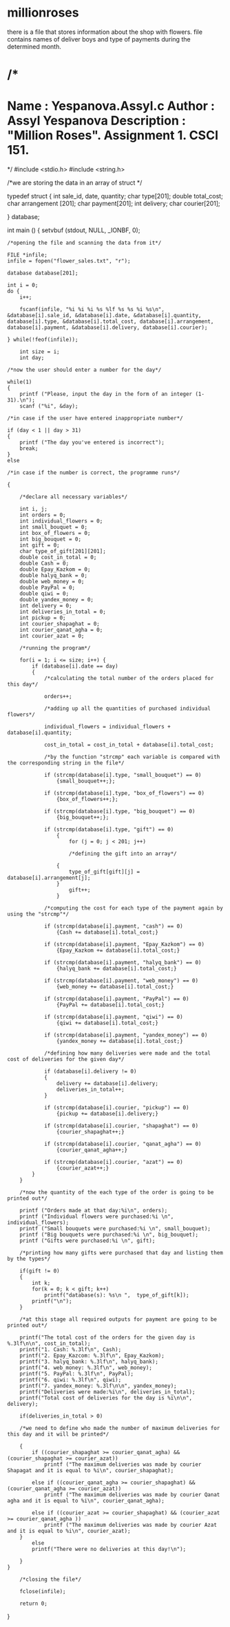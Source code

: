 # millionroses
there is a file that stores information about the shop with flowers. file contains names of deliver boys and type of payments during the determined month. 

/*
 ============================================================================
 Name        : Yespanova.Assyl.c
 Author      : Assyl Yespanova
 Description : "Million Roses". Assignment 1. CSCI 151.
 ============================================================================
 */
#include <stdio.h>
#include <string.h>

/*we are storing the data in an array of struct */

typedef struct {
	int sale_id, date, quantity;
	char type[201];
	double total_cost;
	char arrangement [201];
	char payment[201];
	int delivery;
	char courier[201];

} database;


int main ()
{
	setvbuf (stdout, NULL, _IONBF, 0);

	/*opening the file and scanning the data from it*/

	FILE *infile;
	infile = fopen("flower_sales.txt", "r");

	database database[201];

	int i = 0;
	do {
		i++;

		fscanf(infile, "%i %i %i %s %lf %s %s %i %s\n", &database[i].sale_id, &database[i].date, &database[i].quantity, database[i].type, &database[i].total_cost, database[i].arrangement, database[i].payment, &database[i].delivery, database[i].courier);

	} while(!feof(infile));

		int size = i;
		int day;

	/*now the user should enter a number for the day*/

	while(1)
	{
		printf ("Please, input the day in the form of an integer (1-31).\n");
		scanf ("%i", &day);

	/*in case if the user have entered inappropriate number*/

	if (day < 1 || day > 31)
	{
		printf ("The day you've entered is incorrect");
		break;
	}
	else

	/*in case if the number is correct, the programme runs*/

	{

		/*declare all necessary variables*/

		int i, j;
		int orders = 0;
		int individual_flowers = 0;
		int small_bouquet = 0;
		int box_of_flowers = 0;
		int big_bouquet = 0;
		int gift = 0;
		char type_of_gift[201][201];
		double cost_in_total = 0;
		double Cash = 0;
		double Epay_Kazkom = 0;
		double halyq_bank = 0;
		double web_money = 0;
		double PayPal = 0;
		double qiwi = 0;
		double yandex_money = 0;
		int delivery = 0;
		int deliveries_in_total = 0;
		int pickup = 0;
		int courier_shapaghat = 0;
		int courier_qanat_agha = 0;
		int courier_azat = 0;

		/*running the program*/

		for(i = 1; i <= size; i++) {
			if (database[i].date == day)
			{
				/*calculating the total number of the orders placed for this day*/

				orders++;

				/*adding up all the quantities of purchased individual flowers*/

				individual_flowers = individual_flowers + database[i].quantity;

				cost_in_total = cost_in_total + database[i].total_cost;

				/*by the function "strcmp" each variable is compared with the corresponding string in the file*/

				if (strcmp(database[i].type, "small_bouquet") == 0)
					{small_bouquet++;};

				if (strcmp(database[i].type, "box_of_flowers") == 0)
					{box_of_flowers++;};

				if (strcmp(database[i].type, "big_bouquet") == 0)
					{big_bouquet++;};

				if (strcmp(database[i].type, "gift") == 0)
					{
						for (j = 0; j < 201; j++)

						/*defining the gift into an array*/

					{
						type_of_gift[gift][j] = database[i].arrangement[j];
					}
						gift++;
					}

				/*computing the cost for each type of the payment again by using the "strcmp"*/

				if (strcmp(database[i].payment, "cash") == 0)
					{Cash += database[i].total_cost;}

				if (strcmp(database[i].payment, "Epay_Kazkom") == 0)
					{Epay_Kazkom += database[i].total_cost;}

				if (strcmp(database[i].payment, "halyq_bank") == 0)
					{halyq_bank += database[i].total_cost;}

				if (strcmp(database[i].payment, "web_money") == 0)
					{web_money += database[i].total_cost;}

				if (strcmp(database[i].payment, "PayPal") == 0)
					{PayPal += database[i].total_cost;}

				if (strcmp(database[i].payment, "qiwi") == 0)
					{qiwi += database[i].total_cost;}

				if (strcmp(database[i].payment, "yandex_money") == 0)
					{yandex_money += database[i].total_cost;}

				/*defining how many deliveries were made and the total cost of deliveries for the given day*/

				if (database[i].delivery != 0)
				{
					delivery += database[i].delivery;
					deliveries_in_total++;
				}

				if (strcmp(database[i].courier, "pickup") == 0)
					{pickup += database[i].delivery;}

				if (strcmp(database[i].courier, "shapaghat") == 0)
					{courier_shapaghat++;}

				if (strcmp(database[i].courier, "qanat_agha") == 0)
					{courier_qanat_agha++;}

				if (strcmp(database[i].courier, "azat") == 0)
					{courier_azat++;}
			}
		}

		/*now the quantity of the each type of the order is going to be printed out*/

		printf ("Orders made at that day:%i\n", orders);
		printf ("Individual flowers were purchased:%i \n", individual_flowers);
		printf ("Small bouquets were purchased:%i \n", small_bouquet);
		printf ("Big bouquets were purchased:%i \n", big_bouquet);
		printf ("Gifts were purchased:%i \n", gift);

		/*printing how many gifts were purchased that day and listing them by the types*/

		if(gift != 0)
		{
			int k;
			for(k = 0; k < gift; k++)
				printf("database(s): %s\n ",  type_of_gift[k]);
			printf("\n");
		}

		/*at this stage all required outputs for payment are going to be printed out*/

		printf("The total cost of the orders for the given day is %.3lf\n\n", cost_in_total);
		printf("1. Cash: %.3lf\n", Cash);
		printf("2. Epay_Kazcom: %.3lf\n", Epay_Kazkom);
		printf("3. halyq_bank: %.3lf\n", halyq_bank);
		printf("4. web_money: %.3lf\n", web_money);
		printf("5. PayPal: %.3lf\n", PayPal);
		printf("6. qiwi: %.3lf\n", qiwi);
		printf("7. yandex_money: %.3lf\n\n", yandex_money);
		printf("Deliveries were made:%i\n", deliveries_in_total);
		printf("Total cost of deliveries for the day is %i\n\n", delivery);

		if(deliveries_in_total > 0)

		/*we need to define who made the number of maximum deliveries for this day and it will be printed*/

		{
			if ((courier_shapaghat >= courier_qanat_agha) && (courier_shapaghat >= courier_azat))
				printf ("The maximum deliveries was made by courier Shapagat and it is equal to %i\n", courier_shapaghat);

			else if ((courier_qanat_agha >= courier_shapaghat) && (courier_qanat_agha >= courier_azat))
				printf ("The maximum deliveries was made by courier Qanat agha and it is equal to %i\n", courier_qanat_agha);

			else if ((courier_azat >= courier_shapaghat) && (courier_azat >= courier_qanat_agha ))
				printf ("The maximum deliveries was made by courier Azat and it is equal to %i\n", courier_azat);
		}
			else
			printf("There were no deliveries at this day!\n");

		}
	}

		/*closing the file*/

		fclose(infile);

		return 0;


}
